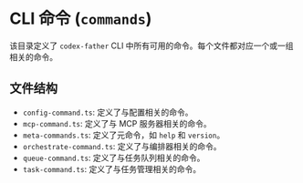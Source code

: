 # CLI 命令 (`commands`)

该目录定义了 `codex-father`
CLI 中所有可用的命令。每个文件都对应一个或一组相关的命令。

## 文件结构

- `config-command.ts`: 定义了与配置相关的命令。
- `mcp-command.ts`: 定义了与 MCP 服务器相关的命令。
- `meta-commands.ts`: 定义了元命令，如 `help` 和 `version`。
- `orchestrate-command.ts`: 定义了与编排器相关的命令。
- `queue-command.ts`: 定义了与任务队列相关的命令。
- `task-command.ts`: 定义了与任务管理相关的命令。
